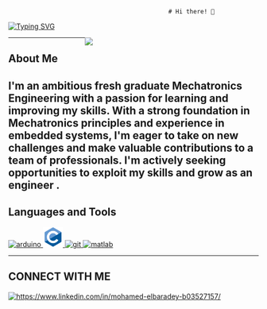                                                  # Hi there! 👋
<a href="https://git.io/typing-svg"><img src="https://readme-typing-svg.herokuapp.com?font=Fira+Code&pause=1000&color=247DA4&width=435&lines=+I'M+Mohamed+Elbaradey+EMBEDDED+SW+ENINGEER" alt="Typing SVG" /></a>

<img src="https://camo.githubusercontent.com/5ddf73ad3a205111cf8c686f687fc216c2946a75005718c8da5b837ad9de78c9/68747470733a2f2f7468756d62732e6766796361742e636f6d2f4576696c4e657874446576696c666973682d736d616c6c2e676966" width="350" align="right" />

<!-- Add an empty line or paragraph break here -->




---


## About Me

I'm an ambitious fresh graduate Mechatronics Engineering with a passion for learning and improving my skills. With a strong foundation in Mechatronics principles and experience in embedded systems, I'm eager to take on new challenges and make valuable contributions to a team of professionals. I'm actively seeking opportunities to exploit my skills and grow as an engineer .
---

## Languages and Tools

<p align="left"> <a href="https://www.arduino.cc/" target="_blank" rel="noreferrer"> <img src="https://cdn.worldvectorlogo.com/logos/arduino-1.svg" alt="arduino" width="40" height="40"/> </a> <a href="https://www.cprogramming.com/" target="_blank" rel="noreferrer"> <img src="https://raw.githubusercontent.com/devicons/devicon/master/icons/c/c-original.svg" alt="c" width="40" height="40"/> </a> <a href="https://git-scm.com/" target="_blank" rel="noreferrer"> <img src="https://www.vectorlogo.zone/logos/git-scm/git-scm-icon.svg" alt="git" width="40" height="40"/> </a> <a href="https://www.mathworks.com/" target="_blank" rel="noreferrer"> <img src="https://upload.wikimedia.org/wikipedia/commons/2/21/Matlab_Logo.png" alt="matlab" width="40" height="40"/> </a> </p>

---

## CONNECT WITH ME

<p align="left">
<a href="https://linkedin.com/in/https://www.linkedin.com/in/mohamed-elbaradey-b03527157/" target="blank"><img align="center" src="https://raw.githubusercontent.com/rahuldkjain/github-profile-readme-generator/master/src/images/icons/Social/linked-in-alt.svg" alt="https://www.linkedin.com/in/mohamed-elbaradey-b03527157/" height="30" width="40" /></a>
</p>



